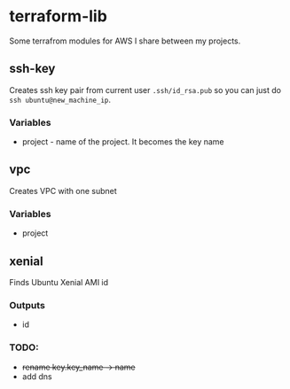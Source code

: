 # terraform-lib
Some terrafrom modules for AWS I share between my projects.

## ssh-key
Creates ssh key pair from current user `.ssh/id_rsa.pub` so you can just do
`ssh ubuntu@new_machine_ip`.

### Variables

* project - name of the project. It becomes the key name 

## vpc
Creates VPC with one subnet
### Variables
* project

## xenial
Finds Ubuntu Xenial AMI id

### Outputs
* id

### TODO:
* ~~rename key.key_name -> name~~
* add dns
